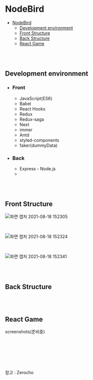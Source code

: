 # NodeBird

- [NodeBird](#nodebird)
  - [Development environment](#development-environment)
  - [Front Structure](#front-structure)
  - [Back Structure](#back-structure)
  - [React Game](#react-game)

</br>
</br>

## Development environment
- ### Front
  - JavaScript(ES6)
  - Babel
  - React Hooks
  - Redux
  - Redux-saga
  - Next
  - immer
  - Antd
  - styled-components
  - faker(dummyData)

- ### Back
  - Express - Node.js
  - 

</br>
</br>

## Front Structure
![화면 캡처 2021-08-18 152305](https://user-images.githubusercontent.com/78518132/129858576-d90fbea6-e248-4fbd-b4f0-5682e07b4ccf.jpg)

</br>

![화면 캡처 2021-08-18 152324](https://user-images.githubusercontent.com/78518132/129858706-34c157a9-ece1-4090-9359-a9c9dc658ff5.jpg)

</br>

![화면 캡처 2021-08-18 152341](https://user-images.githubusercontent.com/78518132/129858751-c7ee628a-edf5-4844-977c-ccc29b5fdb56.jpg)


</br>
</br>

## Back Structure

</br>
</br>

## React Game

screenshots(준비중)

</br>
</br>
</br>
</br>
</br>

참고 : Zerocho
